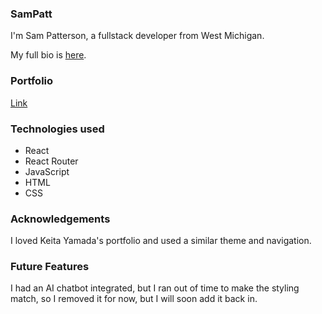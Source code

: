 ### SamPatt

I'm Sam Patterson, a fullstack developer from West Michigan.

My full bio is [here](https://github.com/SamPatt).

### Portfolio


[Link](https://tranquil-flan-995788.netlify.app/projects)



### Technologies used

* React
* React Router
* JavaScript
* HTML
* CSS

### Acknowledgements

I loved Keita Yamada's portfolio and used a similar theme and navigation.

### Future Features

I had an AI chatbot integrated, but I ran out of time to make the styling match, so I removed it for now, but I will soon add it back in.

